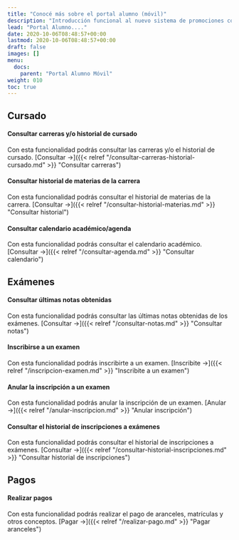 ```yaml
---
title: "Conocé más sobre el portal alumno (móvil)"
description: "Introducción funcional al nuevo sistema de promociones comerciales."
lead: "Portal Alumno...."
date: 2020-10-06T08:48:57+00:00
lastmod: 2020-10-06T08:48:57+00:00
draft: false
images: []
menu:
  docs:
    parent: "Portal Alumno Móvil"
weight: 010
toc: true
---
```


## Cursado

#### Consultar carreras y/o historial de cursado

Con esta funcionalidad podrás consultar las carreras y/o el historial de cursado. [Consultar →]({{< relref "/consultar-carreras-historial-cursado.md" >}} "Consultar carreras")

#### Consultar historial de materias de la carrera

Con esta funcionalidad podrás consultar el historial de materias de la carrera. [Consultar →]({{< relref "/consultar-historial-materias.md" >}} "Consultar historial")

#### Consultar calendario académico/agenda

Con esta funcionalidad podrás consultar el calendario académico. [Consultar →]({{< relref "/consultar-agenda.md" >}} "Consultar calendario")

## Exámenes

#### Consultar últimas notas obtenidas

Con esta funcionalidad podrás consultar las últimas notas obtenidas de los exámenes. [Consultar →]({{< relref "/consultar-notas.md" >}} "Consultar notas")

#### Inscribirse a un examen

Con esta funcionalidad podrás inscribirte a un examen. [Inscribite →]({{< relref "/inscripcion-examen.md" >}} "Inscribite a un examen")

#### Anular la inscripción a un examen

Con esta funcionalidad podrás anular la inscripción de un examen. [Anular →]({{< relref "/anular-inscripcion.md" >}} "Anular inscripción")

#### Consultar el historial de inscripciones a exámenes

Con esta funcionalidad podrás consultar el historial de inscripciones a exámenes. [Consultar →]({{< relref "/consultar-historial-inscripciones.md" >}} "Consultar historial de inscripciones")

## Pagos

#### Realizar pagos

Con esta funcionalidad podrás realizar el pago de aranceles, matrículas y otros conceptos. [Pagar →]({{< relref "/realizar-pago.md" >}} "Pagar aranceles")

